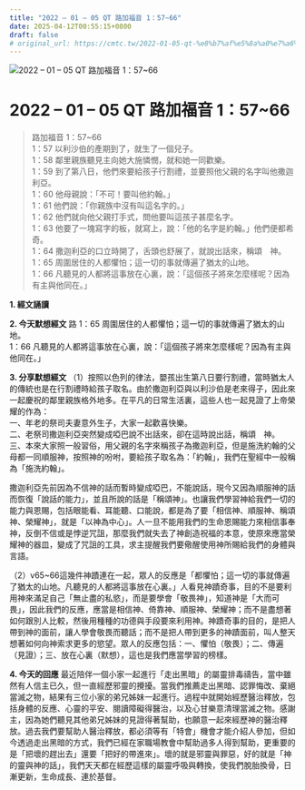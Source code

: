 ```yaml
---
title: "2022 – 01 – 05 QT 路加福音 1：57~66"
date: 2025-04-12T00:55:15+0800
draft: false
# original_url: https://cmtc.tw/2022-01-05-qt-%e8%b7%af%e5%8a%a0%e7%a6%8f%e9%9f%b3-1%ef%bc%9a5766
---
```


![2022 – 01 – 05 QT 路加福音 1：57\~66](/images/qt.jpg   "2022 – 01 – 05 QT 路加福音 1：57\~66")

# 2022 – 01 – 05 QT 路加福音 1：57\~66

> 路加福音 1：57\~66  
> 1：57 以利沙伯的產期到了，就生了一個兒子。  
> 1：58 鄰里親族聽見主向她大施憐憫，就和她一同歡樂。  
> 1：59 到了第八日，他們來要給孩子行割禮，並要照他父親的名字叫他撒迦利亞。  
> 1：60 他母親說：「不可！要叫他約翰。」  
> 1：61 他們說：「你親族中沒有叫這名字的。」  
> 1：62 他們就向他父親打手式，問他要叫這孩子甚麼名字。  
> 1：63 他要了一塊寫字的板，就寫上，說：「他的名字是約翰。」他們便都希奇。  
> 1：64 撒迦利亞的口立時開了，舌頭也舒展了，就說出話來，稱頌　神。  
> 1：65 周圍居住的人都懼怕；這一切的事就傳遍了猶太的山地。  
> 1：66 凡聽見的人都將這事放在心裏，說：「這個孩子將來怎麼樣呢？因為有主與他同在。」

**1. 經文誦讀**

**2.  今天默想經文**
路 1：65 周圍居住的人都懼怕；這一切的事就傳遍了猶太的山地。  
1：66 凡聽見的人都將這事放在心裏，說：「這個孩子將來怎麼樣呢？因為有主與他同在。」

**3. 分享默想經文**
（1）按照以色列的律法，嬰孩出生第八日要行割禮，當時猶太人的傳統也是在行割禮時給孩子取名。由於撒迦利亞與以利沙伯是老來得子，因此來一起慶祝的鄰里親族格外地多。在平凡的日常生活裏，這些人也一起見證了上帝榮耀的作為：  
一、年老的祭司夫妻意外生子，大家一起歡喜快樂。  
二、老祭司撒迦利亞突然變成啞巴說不出話來，卻在這時說出話，稱頌　神。  
三、本來大家照一般習俗，用父親的名字來稱孩子為撒迦利亞，但是施洗約翰的父母都一同順服神，按照神的吩咐，要給孩子取名為：「約翰」，我們在聖經中一般稱為「施洗約翰」。

撒迦利亞先前因為不信神的話而暫時變成啞巴，不能說話，現今又因為順服神的話而恢復「說話的能力」，並且所說的話是「稱頌神」。也讓我們學習神給我們一切的能力與恩賜，包括眼能看、耳能聽、口能說，都是為了要「相信神、順服神、稱頌神、榮耀神」，就是「以神為中心」。人一旦不能用我們的生命恩賜能力來相信事奉神，反倒不信或是悖逆咒詛，那麼我們就失去了神創造祝福的本意，使原來應當榮耀神的器皿，變成了咒詛的工具，求主提醒我們要儆醒使用神所賜給我們的身體與言語。

（2）v65\~66這幾件神蹟連在一起，眾人的反應是「都懼怕；這一切的事就傳遍了猶太的山地。凡聽見的人都將這事放在心裏。」人看見神蹟奇事，目的不是要利用神來滿足自己「無止盡的私慾」，而是要學會「敬畏神」，知道神是「大而可畏」，因此我們的反應，應當是相信神、倚靠神、順服神、榮耀神；而不是盡想著如何跟別人比較，然後用種種的功德與手段要來利用神。神蹟奇事的目的，是把人帶到神的面前，讓人學會敬畏而聽話；而不是把人帶到更多的神蹟面前，叫人整天想著如何向神索求更多的慾望。眾人的反應包括：一、懼怕（敬畏）；二、傳遍（見證）；三、放在心裏（默想），這也是我們應當學習的榜樣。

**4. 今天的回應**
最近陪伴一個小家一起進行「走出黑暗」的屬靈排毒禱告，當中雖然有人信主已久，但一直經歷邪靈的攪擾。當我們推薦走出黑暗、認罪悔改、棄絕當滅之物，結果有三位小家的弟兄姊妹一起進行。過程中就開始經歷醫治釋放，包括身體的反應、心靈的平安、閱讀障礙得醫治，以及心甘樂意清理當滅之物。感謝主，因為她們聽見其他弟兄姊妹的見證得著幫助，也願意一起來經歷神的醫治釋放。過去我們要幫助人醫治釋放，都必須等有「特會」機會才能介紹人參加，但如今透過走出黑暗的方式，我們已經在家職場教會中幫助過多人得到幫助，更重要的是「把壞的趕出去」還要「把好的帶進來」。壞的就是邪靈與罪惡，好的就是「神的靈與神的話」，我們天天都在經歷這樣的屬靈呼吸與轉換，使我們脫胎換骨，日漸更新，生命成長、連於基督。
